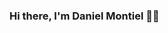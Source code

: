 ### Hi there, I'm Daniel Montiel 🧑‍🎓

<!--
**Montiel23/Montiel23** is a ✨ _special_ ✨ repository because its `README.md` (this file) appears on your GitHub profile.

- 🔭 I’m currently working on my master's degree. I am implementing quantum algorithms with deep learning model for medical image classification.
- 🌱 I’m currently learning quantum computing, high performance computing, cloud computing, and data science.
- 👯: I’m looking to collaborate on research related to machine and deep learning, medical image analysis, and quantum computing. 
- 💬 Ask me about my research, we might be able to help each other.
- 📫 How to reach me: dlopez@citedi.mx / lopezdaniel1fmcet58@gmail.com / @tenmaDjarin.
- 😄 Pronouns: He/Him.
- ⚡ Fun fact: I love meerkats, movies, and music.
- 🕸️ Homepage: https://montiel23.github.io/daniel-montielpz.github.io/
![Contribution Graph](https://github.com/Montiel23)
![Streak](https://github-readme-streak-stats.herokuapp.com/?user=Montiel23)
![GitHub followers](https://img.shields.io/github/followers/Montiel23?label=Followers&style=social)
![Streak](https://img.shields.io/badge/Streak-100%20days-blue)
-->
